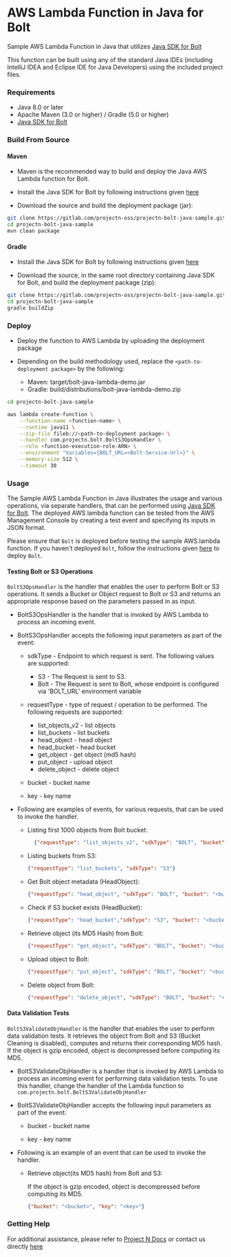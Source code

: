 # AWS Lambda Function in Java for Bolt

Sample AWS Lambda Function in Java that utilizes [Java SDK for Bolt](https://gitlab.com/projectn-oss/projectn-bolt-java)

This function can be built using any of the standard Java IDEs 
(including IntelliJ IDEA and Eclipse IDE for Java Developers) using the included project files.

### Requirements

- Java 8.0 or later
- Apache Maven (3.0 or higher) / Gradle (5.0 or higher)
- [Java SDK for Bolt](https://gitlab.com/projectn-oss/projectn-bolt-java)

### Build From Source

#### Maven
* Maven is the recommended way to build and deploy the Java AWS Lambda function for Bolt.

* Install the Java SDK for Bolt by following instructions given [here](https://gitlab.com/projectn-oss/projectn-bolt-java#maven)

* Download the source and build the deployment package (jar):

```bash
git clone https://gitlab.com/projectn-oss/projectn-bolt-java-sample.git
cd projectn-bolt-java-sample
mvn clean package
```

#### Gradle
* Install the Java SDK for Bolt by following instructions given [here](https://gitlab.com/projectn-oss/projectn-bolt-java#gradle)

* Download the source, in the same root directory containing Java SDK for Bolt, and build the deployment package (zip):

```bash
git clone https://gitlab.com/projectn-oss/projectn-bolt-java-sample.git
cd projectn-bolt-java-sample
gradle buildZip
```

### Deploy

* Deploy the function to AWS Lambda by uploading the deployment package 

* Depending on the build methodology used, replace the `<path-to-deployment package>` by the following:
  * Maven: target/bolt-java-lambda-demo.jar
  * Gradle: build/distributions/bolt-java-lambda-demo.zip

```bash
cd projectn-bolt-java-sample

aws lambda create-function \
    --function-name <function-name> \
    --runtime java11 \
    --zip-file fileb://<path-to-deployment package> \
    --handler com.projectn.bolt.BoltS3OpsHandler \
    --role <function-execution-role-ARN> \
    --environment "Variables={BOLT_URL=<Bolt-Service-Url>}" \
    --memory-size 512 \
    --timeout 30
```

### Usage

The Sample AWS Lambda Function in Java illustrates the usage and various operations, via separate handlers,
that can be performed using [Java SDK for Bolt](https://gitlab.com/projectn-oss/projectn-bolt-java).
The deployed AWS lambda function can be tested from the AWS Management Console by creating a test event and
specifying its inputs in JSON format.

Please ensure that `Bolt` is deployed before testing the sample AWS lambda function. If you haven't deployed `Bolt`,
follow the instructions given [here](https://xyz.projectn.co/installation-guide#estimate-savings) to deploy `Bolt`.
 
#### Testing Bolt or S3 Operations

`BoltS3OpsHandler` is the handler that enables the user to perform Bolt or S3 operations.
It sends a Bucket or Object request to Bolt or S3 and returns an appropriate response based on the parameters
passed in as input.

* BoltS3OpsHandler is the handler that is invoked by AWS Lambda to process an incoming event.


* BoltS3OpsHandler accepts the following input parameters as part of the event:
  * sdkType - Endpoint to which request is sent. The following values are supported:
    * S3 - The Request is sent to S3.
    * Bolt - The Request is sent to Bolt, whose endpoint is configured via 'BOLT_URL' environment variable
      
  * requestType - type of request / operation to be performed. The following requests are supported:
    * list_objects_v2 - list objects
    * list_buckets - list buckets
    * head_object - head object
    * head_bucket - head bucket
    * get_object - get object (md5 hash)
    * put_object - upload object
    * delete_object - delete object
      
  * bucket - bucket name
    
  * key - key name


* Following are examples of events, for various requests, that can be used to invoke the handler.
    * Listing first 1000 objects from Bolt bucket:
      ```json
        {"requestType": "list_objects_v2", "sdkType": "BOLT", "bucket": "<bucket>"}
      ```
    * Listing buckets from S3:
      ```json
      {"requestType": "list_buckets", "sdkType": "S3"}
      ```
    * Get Bolt object metadata (HeadObject):
      ```json
      {"requestType": "head_object", "sdkType": "BOLT", "bucket": "<bucket>", "key": "<key>"}
      ```
    * Check if S3 bucket exists (HeadBucket):
      ```json
      {"requestType": "head_bucket","sdkType": "S3", "bucket": "<bucket>"}
      ```  
    * Retrieve object (its MD5 Hash) from Bolt:
      ```json
      {"requestType": "get_object", "sdkType": "BOLT", "bucket": "<bucket>", "key": "<key>"}
      ```  
    * Upload object to Bolt:
      ```json
      {"requestType": "put_object", "sdkType": "BOLT", "bucket": "<bucket>", "key": "<key>", "value": "<value>"}
      ```  
    * Delete object from Bolt:
      ```json
      {"requestType": "delete_object", "sdkType": "BOLT", "bucket": "<bucket>", "key": "<key>"}
      ```
      

#### Data Validation Tests

`BoltS3ValidateObjHandler` is the handler that enables the user to perform data validation tests. It retrieves
the object from Bolt and S3 (Bucket Cleaning is disabled), computes and returns their corresponding MD5 hash.
If the object is gzip encoded, object is decompressed before computing its MD5.

* BoltS3ValidateObjHandler is a handler that is invoked by AWS Lambda to process an incoming event for performing 
  data validation tests. To use this handler, change the handler of the Lambda function to 
  `com.projectn.bolt.BoltS3ValidateObjHandler`


* BoltS3ValidateObjHandler accepts the following input parameters as part of the event:
  * bucket - bucket name
  
  * key - key name

* Following is an example of an event that can be used to invoke the handler.
  * Retrieve object(its MD5 hash) from Bolt and S3:
    
    If the object is gzip encoded, object is decompressed before computing its MD5.
    ```json
    {"bucket": "<bucket>", "key": "<key>"}
    ```

### Getting Help

For additional assistance, please refer to [Project N Docs](https://xyz.projectn.co/) or contact us directly
[here](mailto:support@projectn.co)